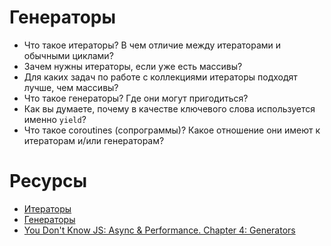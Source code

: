 # Генераторы

* Что такое итераторы? В чем отличие между итераторами и обычными циклами?
* Зачем нужны итераторы, если уже есть массивы?
* Для каких задач по работе с коллекциями итераторы подходят лучше, чем массивы?
* Что такое генераторы? Где они могут пригодиться?
* Как вы думаете, почему в качестве ключевого слова используется именно `yield`?
* Что такое coroutines (сопрограммы)? Какое отношение они имеют к итераторам и/или генераторам?

# Ресурсы

* [Итераторы](https://learn.javascript.ru/iterable)
* [Генераторы](https://learn.javascript.ru/generators)
* [You Don't Know JS: Async & Performance. Chapter 4: Generators](https://github.com/getify/You-Dont-Know-JS/blob/1st-ed/async%20%26%20performance/ch4.md)
